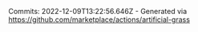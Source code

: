 Commits: 2022-12-09T13:22:56.646Z - Generated via https://github.com/marketplace/actions/artificial-grass
<br>
